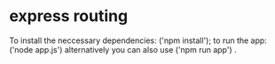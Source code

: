 # express routing 
To install the neccessary dependencies: ('npm install'); to run the app: ('node app.js') alternatively you can also use ('npm run app') .
